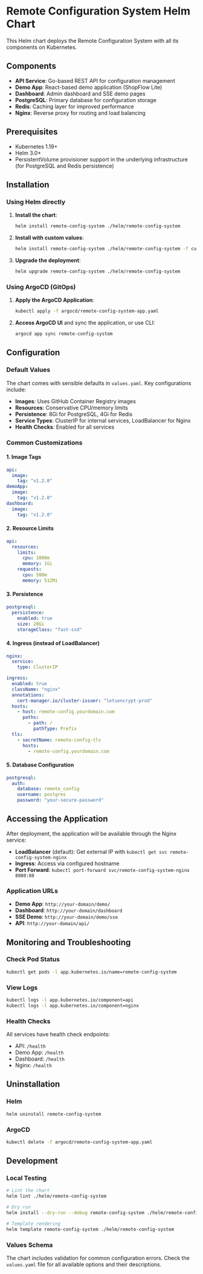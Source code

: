 # Remote Configuration System Helm Chart

This Helm chart deploys the Remote Configuration System with all its components on Kubernetes.

## Components

- **API Service**: Go-based REST API for configuration management
- **Demo App**: React-based demo application (ShopFlow Lite)
- **Dashboard**: Admin dashboard and SSE demo pages
- **PostgreSQL**: Primary database for configuration storage
- **Redis**: Caching layer for improved performance
- **Nginx**: Reverse proxy for routing and load balancing

## Prerequisites

- Kubernetes 1.19+
- Helm 3.0+
- PersistentVolume provisioner support in the underlying infrastructure (for PostgreSQL and Redis persistence)

## Installation

### Using Helm directly

1. **Install the chart**:
   ```bash
   helm install remote-config-system ./helm/remote-config-system
   ```

2. **Install with custom values**:
   ```bash
   helm install remote-config-system ./helm/remote-config-system -f custom-values.yaml
   ```

3. **Upgrade the deployment**:
   ```bash
   helm upgrade remote-config-system ./helm/remote-config-system
   ```

### Using ArgoCD (GitOps)

1. **Apply the ArgoCD Application**:
   ```bash
   kubectl apply -f argocd/remote-config-system-app.yaml
   ```

2. **Access ArgoCD UI** and sync the application, or use CLI:
   ```bash
   argocd app sync remote-config-system
   ```

## Configuration

### Default Values

The chart comes with sensible defaults in `values.yaml`. Key configurations include:

- **Images**: Uses GitHub Container Registry images
- **Resources**: Conservative CPU/memory limits
- **Persistence**: 8Gi for PostgreSQL, 4Gi for Redis
- **Service Types**: ClusterIP for internal services, LoadBalancer for Nginx
- **Health Checks**: Enabled for all services

### Common Customizations

#### 1. Image Tags
```yaml
api:
  image:
    tag: "v1.2.0"
demoApp:
  image:
    tag: "v1.2.0"
dashboard:
  image:
    tag: "v1.2.0"
```

#### 2. Resource Limits
```yaml
api:
  resources:
    limits:
      cpu: 1000m
      memory: 1Gi
    requests:
      cpu: 500m
      memory: 512Mi
```

#### 3. Persistence
```yaml
postgresql:
  persistence:
    enabled: true
    size: 20Gi
    storageClass: "fast-ssd"
```

#### 4. Ingress (instead of LoadBalancer)
```yaml
nginx:
  service:
    type: ClusterIP

ingress:
  enabled: true
  className: "nginx"
  annotations:
    cert-manager.io/cluster-issuer: "letsencrypt-prod"
  hosts:
    - host: remote-config.yourdomain.com
      paths:
        - path: /
          pathType: Prefix
  tls:
    - secretName: remote-config-tls
      hosts:
        - remote-config.yourdomain.com
```

#### 5. Database Configuration
```yaml
postgresql:
  auth:
    database: remote_config
    username: postgres
    password: "your-secure-password"
```

## Accessing the Application

After deployment, the application will be available through the Nginx service:

- **LoadBalancer** (default): Get external IP with `kubectl get svc remote-config-system-nginx`
- **Ingress**: Access via configured hostname
- **Port Forward**: `kubectl port-forward svc/remote-config-system-nginx 8080:80`

### Application URLs

- **Demo App**: `http://your-domain/demo/`
- **Dashboard**: `http://your-domain/dashboard`
- **SSE Demo**: `http://your-domain/demo/sse`
- **API**: `http://your-domain/api/`

## Monitoring and Troubleshooting

### Check Pod Status
```bash
kubectl get pods -l app.kubernetes.io/name=remote-config-system
```

### View Logs
```bash
kubectl logs -l app.kubernetes.io/component=api
kubectl logs -l app.kubernetes.io/component=nginx
```

### Health Checks
All services have health check endpoints:
- API: `/health`
- Demo App: `/health`
- Dashboard: `/health`
- Nginx: `/health`

## Uninstallation

### Helm
```bash
helm uninstall remote-config-system
```

### ArgoCD
```bash
kubectl delete -f argocd/remote-config-system-app.yaml
```

## Development

### Local Testing
```bash
# Lint the chart
helm lint ./helm/remote-config-system

# Dry run
helm install --dry-run --debug remote-config-system ./helm/remote-config-system

# Template rendering
helm template remote-config-system ./helm/remote-config-system
```

### Values Schema
The chart includes validation for common configuration errors. Check the `values.yaml` file for all available options and their descriptions.
